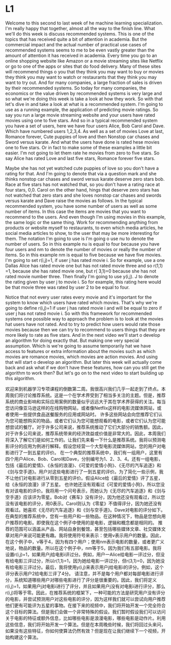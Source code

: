 # L1
Welcome to this second to last week of he machine learning specialization. I'm really happy that together, almost all the way to the finish line. What we'll do this week is discuss recommended systems. This is one of the topics that has received quite a bit of attention in academia. But the commercial impact and the actual number of practical use cases of recommended systems seems to me to be even vastly greater than the amount of attention it has received in academia. Every time you go to an online shopping website like Amazon or a movie streaming sites like Netflix or go to one of the apps or sites that do food delivery. 
Many of these sites will recommend things o you that they think you may want to buy or movies they think you may want to watch or restaurants that they think you may want to try out. And for many companies, a large fraction of sales is driven by their recommended systems. So today for many companies, the economics or the value driven by recommended systems is very large and so what we're doing this week is take a look at how they work. So with that let's dive in and take a look at what is a recommended system. I'm going to use as a running example, the application of predicting movie ratings. So say you run a large movie streaming website and your users have rated movies using one to five stars.
And so in a typical recommended system you have a set of users, here we have four users Alice, Bob Carol and Dave. Which have numbered users 1,2,3,4. As well as a set of movies Love at last, Romance forever, Cute puppies of love and then Nonstop car chases and Sword versus karate. And what the users have done is rated hese movies one to five stars. Or in fact to make some of these examples a little bit easier. I'm not going to let them rate he movies from zero to five stars. So say Alice has rated Love and last five stars, Romance forever five stars.
 
Maybe she has not yet watched cute puppies of love so you don't have a rating for that. And I'm going to denote that via a question mark and she thinks nonstop car chases and sword versus karate deserve zero stars bob. Race at five stars has not watched that, so you don't have a rating race at four stars, 0,0. Carol on the other hand, hings that deserve zero stars has not watched that zero stars and she loves nonstop car chases and swords versus karate and Dave raise the movies as follows. In the typical recommended system, you have some number of users as well as some number of items. In this case the items are movies that you want to recommend to the users. And even though I'm using movies in this example, the same logic or the same thing.
Work for recommending anything from products or website myself to restaurants, to even which media articles, he social media articles to show, to the user that may be more interesting for them. The notation I'm going to use is I'm going o use nu to denote the number of users. So in this example nu is equal to four because you have four users and nm to denote the number of movies or really the number of items. So in this example nm is equal to five because we have five movies. I'm going to set r(i,j)=1, if user j has rated movie i. So for example, use a one Dallas Alice has rated movie one but has not rated movie three and so r(1,1) =1, because she has rated movie one, but r( 3,1)=0 because she has not rated movie number three. Then finally I'm going to use y(i,j). J to denote the rating given by user j to movie i. So for example, this rating here would be that movie three was rated by user 2 to be equal to four. 

Notice that not every user rates every movie and it's important for the system to know which users have rated which movies. That's why we're going to define r(i,j)=1 if user j has rated movie i and will be equal to zero if user j has not rated movie i. So with this framework for recommended systems one possible way to approach the problem is to look at the movies hat users have not rated. And to try to predict how users would rate those movies because then we can try to recommend to users things that they are more likely to rate as five stars. And in the next video we'll start o develop an algorithm for doing exactly that. But making one very special assumption. Which is we're going to assume temporarily hat we have access to features or extra information about the movies such as which movies are romance movies, which movies are action movies. And using that will start o develop an algorithm. But later this week will actually come back and ask what if we don't have these features, how can you still get the algorithm to work then? But let's go on to the next video to start building up this algorithm.
 
欢迎来到机器学习专项课程的倒数第二周。我很高兴我们几乎一起走到了终点。本周我们将讨论推荐系统。这是一个在学术界受到了相当多关注的主题。但是，推荐系统的商业影响和实际应用案例的数量似乎远远大于其在学术界获得的关注。每当您访问像亚马逊这样的在线购物网站，或者像Netflix这样的电影流媒体网站，或者使用一些提供食品送餐服务的应用或网站时。
许多这些网站会向您推荐它们认为您可能想购买的物品，或者它们认为您可能想观看的电影，或者它们认为您可能想尝试的餐厅。对于许多公司来说，推荐系统推动了它们大部分的销售额。因此，对于许多公司来说，推荐系统带来的经济效益或价值是非常大的。因此，本周我们将深入了解它们是如何工作的。让我们先来看一下什么是推荐系统。我将以预测电影评分的应用为例进行解释。假设您经营一个大型电影流媒体网站，您的用户对电影进行了一到五星的评价。
在一个典型的推荐系统中，我们有一组用户，这里有四个用户Alice、Bob、Carol和Dave，分别编号为1、2、3、4。还有一组电影，包括《最后的爱情》、《永恒的浪漫》、《可爱的爱情小狗》、《无尽的汽车追逐》和《剑与空手道》。用户对这些电影进行了一到五星的评价。为了简化一些示例，我不让他们对电影进行从零到五星的评价。假设Alice给《最后的爱情》评了五星，给《永恒的浪漫》评了五星。
也许她还没有观看过《可爱的爱情小狗》，所以您没有对该电影的评价。我将用一个问号表示，而她认为《无尽的汽车追逐》和《剑与空手道》应该评为零星。Bob对《赛车》没有评分，因为他还没有观看过，所以您没有该电影的评分，用0表示。Carol则认为《零星》不值得评分，因为她还没有观看过。她喜欢《无尽的汽车追逐》和《剑与空手道》。Dave对电影的评分如下。在典型的推荐系统中，您有一些用户和一些物品。在这种情况下，物品是您想向用户推荐的电影。即使我在这个例子中使用的是电影，逻辑和概念都是相同的。
推荐的范围可以涵盖从产品、网站自身到餐馆，甚至包括哪些媒体文章、社交媒体文章对用户来说可能更有趣。我将使用符号来表示：使用ν表示用户的数量。因此，在这个例子中，ν等于4，因为有四个用户；使用nm表示电影的数量，或者更广义地说，物品的数量。所以在这个例子中，nm等于5，因为我们有五部电影。我将设置r(i,j)=1，如果用户j给电影i评过分。例如，用户一Alice给电影一评过分，但没有给电影三评过分，所以r(1,1)=1，因为她给电影一评过分，但r(3,1)=0，因为她没有给电影三评过分。最后，我将使用y(i,j)来表示用户j给电影i的评分。例如，这个评分表示用户2给电影三评了4分。
请注意，并不是每个用户都对每部电影进行评分，系统知道哪些用户对哪些电影进行了评分是很重要的。因此，我们将定义r(i,j)=1，如果用户j对电影i进行了评分，并且如果用户j没有对电影i进行评分，那么r(i,j)将等于零。因此，在推荐系统的框架下，一种可能的方法是研究用户没有评分的电影，并尝试预测用户对这些电影的评分，因为这样我们就可以尝试向用户推荐他们更有可能评为五星的事物。在接下来的视频中，我们将开始开发一个完全符合这个目标的算法。但是我们会做一个非常特殊的假设。我们暂时假设我们可以访问关于电影的特征或额外信息，比如哪些电影是浪漫电影，哪些电影是动作片。利用这些信息，我们将开始开发一个算法。但是在本周晚些时候，我们将回过头来问，如果没有这些特征，你如何使算法仍然有效？但是现在让我们继续下一个视频，开始构建这个算法。

